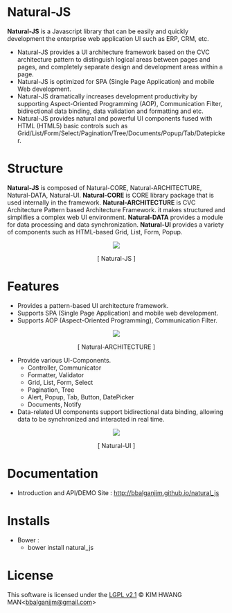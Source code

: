 Natural-JS
==========
**Natural-JS** is a Javascript library that can be easily and quickly development the enterprise web application UI such as ERP, CRM, etc.
* Natural-JS provides a UI architecture framework based on the CVC architecture pattern to distinguish logical areas between pages and pages, and completely separate design and development areas within a page.
* Natural-JS is optimized for SPA (Single Page Application) and mobile Web development.
* Natural-JS dramatically increases development productivity by supporting Aspect-Oriented Programming (AOP), Communication Filter, bidirectional data binding, data validation and formatting and etc.
* Natural-JS provides natural and powerful UI components fused with HTML (HTML5) basic controls such as Grid/List/Form/Select/Pagination/Tree/Documents/Popup/Tab/Datepicker.

Structure
==========
**Natural-JS** is composed of Natural-CORE, Natural-ARCHITECTURE, Natural-DATA, Natural-UI.
**Natural-CORE** is CORE library package that is used internally in the framework.
**Natural-ARCHITECTURE** is CVC Architecture Pattern based Architecture Framework. it makes structured and simplifies a complex web UI environment.
**Natural-DATA** provides a module for data processing and data synchronization.
**Natural-UI** provides a variety of components such as HTML-based Grid, List, Form, Popup.

<p align="center">
	<img src="https://bbalganjjm.github.io/natural_js/images/intr/pic3.png">
</p>
<p align="center">
	[ Natural-JS ]
</p>

Features
========
* Provides a pattern-based UI architecture framework.
* Supports SPA (Single Page Application) and mobile web development.
* Supports AOP (Aspect-Oriented Programming), Communication Filter.

<p align="center">
	<img src="https://bbalganjjm.github.io/natural_js/images/intr/pic4.png">
</p>
<p align="center">
	[ Natural-ARCHITECTURE ]
</p>

* Provide various UI-Components.
	* Controller, Communicator
	* Formatter, Validator
	* Grid, List, Form, Select
	* Pagination, Tree
	* Alert, Popup, Tab, Button, DatePicker
	* Documents, Notify
* Data-related UI components support bidirectional data binding, allowing data to be synchronized and interacted in real time.

<p align="center">
	<img src="https://bbalganjjm.github.io/natural_js/images/intr/pic7.png">
</p>
<p align="center">
	[ Natural-UI ]
</p>

Documentation
=========
* Introduction and API/DEMO Site : http://bbalganjjm.github.io/natural_js

Installs
=========
* Bower :
	* bower install natural_js

License
=======
This software is licensed under the [LGPL v2.1](https://github.com/bbalganjjm/natural_js/blob/master/LICENSE) &copy; KIM HWANG MAN&lt;<bbalganjjm@gmail.com>&gt; 
